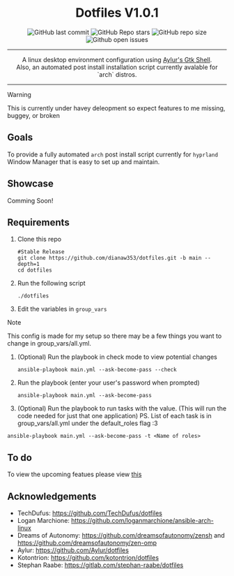 <div align="center">
 <h1> Dotfiles V1.0.1</h1>
</div>

<div align="center">

![GitHub last commit](https://img.shields.io/github/last-commit/dianaw353/dotfiles?style=for-the-badge&color=FFB1C8&logoColor=D9E0EE&labelColor=292324)
![GitHub Repo stars](https://img.shields.io/github/stars/dianaw353/dotfiles?style=for-the-badge&color=FFB686&logoColor=D9E0EE&labelColor=292324&logo=andela)
![GitHub repo size](https://img.shields.io/github/repo-size/dianaw353/dotfiles?style=for-the-badge&color=CAC992&logoColor=D9E0EE&labelColor=292324&logo=protondrive)
![Github open issues](https://img.shields.io/github/issues/dianaw353/dotfiles?style=for-the-badge&labelColor=292324&color=D9E0EE)

</a>
</div>
<hr />
<div align="center">
<p>
   A linux desktop environment configuration using <a href='https://github.com/aylur/ags'>Aylur's Gtk Shell</a>.<br/>
   Also, an automated post install installation script currently avalable for `arch` distros.<br/>
</p>

<hr />
</div>

> [!WARNING]
> This is currently under havey deleopment so expect features to me missing, buggey, or broken

## Goals
   To provide a fully automated `arch` post install script currently for `hyprland` Window Manager that is easy to set up and maintain. 

## Showcase
   Comming Soon!

## Requirements

1. Clone this repo
   ```
   #Stable Release
   git clone https://github.com/dianaw353/dotfiles.git -b main --depth=1
   cd dotfiles
   ```
1. Run the following script
   ```
   ./dotfiles
   ```
1. Edit the variables in `group_vars`
> [!NOTE]
> This config is made for my setup so there may be a few things you want to change in group_vars/all.yml.
1. (Optional) Run the playbook in check mode to view potential changes
   ```
   ansible-playbook main.yml --ask-become-pass --check
   ````
1. Run the playbook (enter your user's password when prompted)
   ```
   ansible-playbook main.yml --ask-become-pass
   ```
1. (Optional) Run the playbook to run tasks with the value. (This will run the code needed for just that one application) PS. List of each task is in group_vars/all.yml under the default_roles flag :3
  ```
  ansible-playbook main.yml --ask-become-pass -t <Name of roles>
  ```


## To do
To view the upcoming featues please view [this](https://github.com/dianaw353/dotfiles/issues?q=is%3Aissue+label%3AFeature+)

## Acknowledgements
- TechDufus: https://github.com/TechDufus/dotfiles
- Logan Marchione: https://github.com/loganmarchione/ansible-arch-linux
- Dreams of Autonomy: https://github.com/dreamsofautonomy/zensh and https://github.com/dreamsofautonomy/zen-omp
- Aylur: https://github.com/Aylur/dotfiles
- Kotontrion: https://github.com/kotontrion/dotfiles
- Stephan Raabe: https://gitlab.com/stephan-raabe/dotfiles
